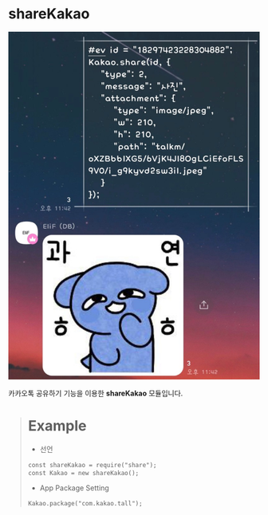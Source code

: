 # shareKakao

![Alt text](0BBF7F9C-07AF-4092-87B7-AA727E2347FB.jpeg)

카카오톡 공유하기 기능을 이용한 **shareKakao** 모듈입니다.


> # Example
> * 선언
> ```
> const shareKakao = require("share");
> const Kakao = new shareKakao();
> ```
> * App Package Setting
> ```
> Kakao.package("com.kakao.tall");
> ```
